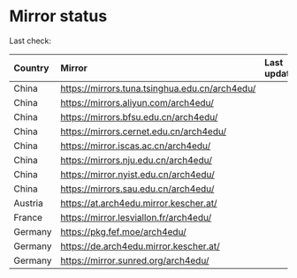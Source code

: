 <script src="./time.js"></script>
# Mirror status
Last check: <script type="text/javascript">localize(1713359995.4612613);</script>

|Country|Mirror|Last update|
|:------|:-----|:----------|
|China|https://mirrors.tuna.tsinghua.edu.cn/arch4edu/|<script type="text/javascript">localize(1713335739);</script>|
|China|https://mirrors.aliyun.com/arch4edu/|<script type="text/javascript">localize(1713335739);</script>|
|China|https://mirrors.bfsu.edu.cn/arch4edu/|<script type="text/javascript">localize(1713335739);</script>|
|China|https://mirrors.cernet.edu.cn/arch4edu/|<script type="text/javascript">localize(1713335739);</script>|
|China|https://mirror.iscas.ac.cn/arch4edu/|<script type="text/javascript">localize(1713335739);</script>|
|China|https://mirrors.nju.edu.cn/arch4edu/|<script type="text/javascript">localize(1713292038);</script>|
|China|https://mirror.nyist.edu.cn/arch4edu/|<script type="text/javascript">localize(1713335739);</script>|
|China|https://mirrors.sau.edu.cn/arch4edu/|<script type="text/javascript">localize(1713335739);</script>|
|Austria|https://at.arch4edu.mirror.kescher.at/|<script type="text/javascript">localize(1713335739);</script>|
|France|https://mirror.lesviallon.fr/arch4edu/|<script type="text/javascript">localize(1713292038);</script>|
|Germany|https://pkg.fef.moe/arch4edu/|<script type="text/javascript">localize(1713335739);</script>|
|Germany|https://de.arch4edu.mirror.kescher.at/|<script type="text/javascript">localize(1713335739);</script>|
|Germany|https://mirror.sunred.org/arch4edu/|<script type="text/javascript">localize(1713335739);</script>|

<script src="./tablefilter/tablefilter.js"></script>
<script src="./table.js"></script>
